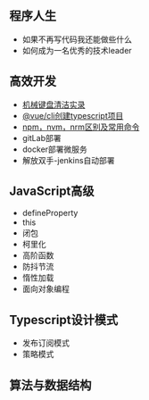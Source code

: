 <!--
 * @FileName: My file
 * @Author: Leinov
 * @Date: 2019-07-29 21:06:32
 * @LastEditTime: 2019-12-04 18:58:06
 * @Description: description your file
 * @FilePath: \Blog\README.md
 -->

## 程序人生
* 如果不再写代码我还能做些什么
* 如何成为一名优秀的技术leader
## 高效开发
* [机械键盘清洁实录](https://github.com/leinov/Blog/issues/1)
* [@vue/cli创建typescript项目](https://github.com/leinov/Blog/issues/2)
* [npm，nvm，nrm区别及常用命令](https://github.com/leinov/Blog/issues/3)
* gitLab部署
* docker部署微服务
* 解放双手-jenkins自动部署
## JavaScript高级
* defineProperty
* this
* 闭包
* 柯里化
* 高阶函数
* 防抖节流
* 惰性加载
* 面向对象编程

## Typescript设计模式
* 发布订阅模式
* 策略模式

## 算法与数据结构
